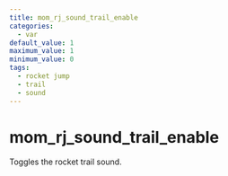 ```yaml
---
title: mom_rj_sound_trail_enable
categories:
  - var
default_value: 1
maximum_value: 1
minimum_value: 0
tags:
  - rocket jump
  - trail
  - sound
---
```


# mom_rj_sound_trail_enable

Toggles the rocket trail sound.
